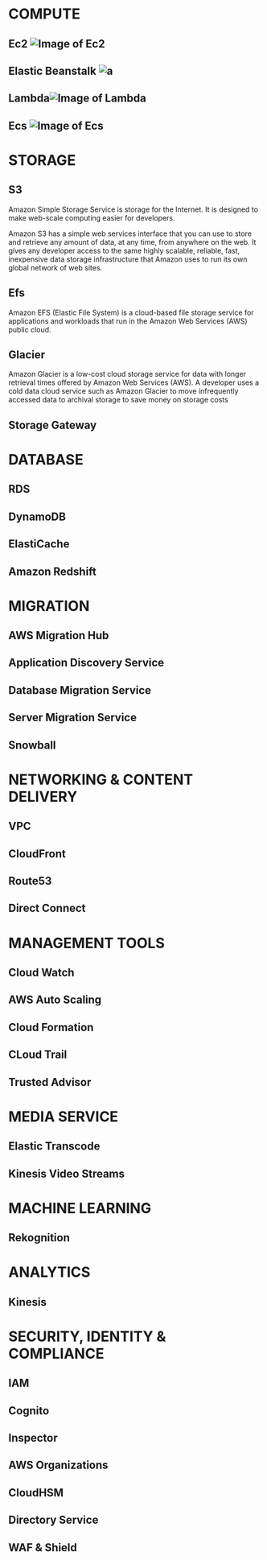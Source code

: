 # COMPUTE 

## Ec2 ![Image of Ec2](https://d1.awsstatic.com/Compute/Amazon-EC2_Icon_64_Squid.72d359dffaba80b144c67c84d0735e6ad9a842f9.png)

## Elastic Beanstalk ![a](https://d1.awsstatic.com/icons/console_elasticbeanstalk_icon.0f7eb0140e1ef6c718d3f806beb7183d06756901.png)
## Lambda![Image of Lambda](https://d1.awsstatic.com/Compute/AWS-Lambda_Icon_48_Squid.66bd35b8de517f00f6b09392f0664b07f4230e25.png)

## Ecs ![Image of Ecs](https://d1.awsstatic.com/Compute/Amazon-Elastic-Container-Service_Icon_64_Squid.0145e3da6a120abce13bfb7c836c80de18bd9e24.png)





# STORAGE

## S3 
Amazon Simple Storage Service is storage for the Internet. It is designed to make web-scale computing easier for developers.

Amazon S3 has a simple web services interface that you can use to store and retrieve any amount of data, at any time, from anywhere on the web. It gives any developer access to the same highly scalable, reliable, fast, inexpensive data storage infrastructure that Amazon uses to run its own global network of web sites.

## Efs
Amazon EFS (Elastic File System) is a cloud-based file storage service for applications and workloads that run in the Amazon Web Services (AWS) public cloud.

## Glacier
Amazon Glacier is a low-cost cloud storage service for data with longer retrieval times offered by Amazon Web Services (AWS). A developer uses a cold data cloud service such as Amazon Glacier to move infrequently accessed data to archival storage to save money on storage costs


## Storage Gateway





# DATABASE

## RDS

## DynamoDB

## ElastiCache

## Amazon Redshift





# MIGRATION
## AWS Migration Hub
## Application Discovery Service
## Database Migration Service 
## Server Migration Service 
## Snowball





# NETWORKING & CONTENT DELIVERY 
## VPC
## CloudFront 
## Route53 
## Direct Connect





# MANAGEMENT TOOLS  
## Cloud Watch 
## AWS Auto Scaling 
## Cloud Formation
## CLoud Trail
## Trusted Advisor





# MEDIA SERVICE 

## Elastic Transcode
## Kinesis Video Streams 




# MACHINE LEARNING 

## Rekognition 
## 





# ANALYTICS
## Kinesis





# SECURITY, IDENTITY & COMPLIANCE 
## IAM 
## Cognito
## Inspector 
## AWS Organizations
## CloudHSM
## Directory Service 
## WAF & Shield


